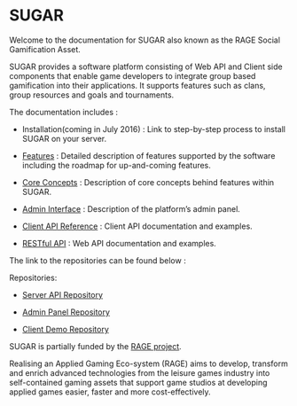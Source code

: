# SUGAR

Welcome to the documentation for SUGAR also known as the RAGE Social Gamification Asset. 

SUGAR provides a software platform consisting of Web API and Client side components that enable game developers to integrate group based gamification into their applications. It supports features such as clans, group resources and goals and tournaments. 

The documentation includes : 

- Installation(coming in July 2016) : Link to step-by-step process to install SUGAR on your server. 

- [Features](xref:feature_overview) : Detailed description of features supported by the software including the roadmap for up-and-coming features.

- [Core Concepts](concepts/index.md) : Description of core concepts behind features within SUGAR. 

- [Admin Interface](features/admin/index.md) : Description of the platform’s admin panel. 

- [Client API Reference](xref:PlayGen.SUGAR.Client) : Client API documentation and examples. 

- [RESTful API](restapi/restapi.swagger2.json) : Web API documentation and examples. 

The link to the repositories can be found below : 

Repositories: 

- [Server API Repository](https://github.com/playgenhub/SUGAR-SocialGamification/) 

- [Admin Panel Repository](https://github.com/playgenhub/SUGAR-AdminUI)

- [Client Demo Repository](https://github.com/playgenhub/SUGAR-UnityDemo) 


SUGAR is partially funded by the [RAGE project](http://rageproject.eu).

Realising an Applied Gaming Eco-system (RAGE) aims to develop, transform and enrich advanced technologies from the leisure games industry into self-contained gaming assets that support game studios at developing applied games easier, faster and more cost-effectively.